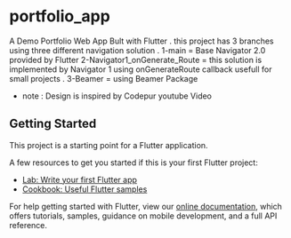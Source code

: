 # portfolio_app

A Demo Portfolio Web App Bult with Flutter . this project has 3 branches using three different navigation solution . 1-main = Base Navigator 2.0 provided by Flutter  2-Navigator1_onGenerate_Route = this solution is implemented by Navigator 1 using onGenerateRoute callback usefull for small projects . 3-Beamer = using Beamer Package 


- note : Design is inspired by Codepur youtube Video

## Getting Started

This project is a starting point for a Flutter application.

A few resources to get you started if this is your first Flutter project:

- [Lab: Write your first Flutter app](https://flutter.dev/docs/get-started/codelab)
- [Cookbook: Useful Flutter samples](https://flutter.dev/docs/cookbook)

For help getting started with Flutter, view our
[online documentation](https://flutter.dev/docs), which offers tutorials,
samples, guidance on mobile development, and a full API reference.
